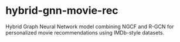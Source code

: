 # hybrid-gnn-movie-rec
Hybrid Graph Neural Network model combining NGCF and R-GCN for personalized movie recommendations using IMDb-style datasets.
